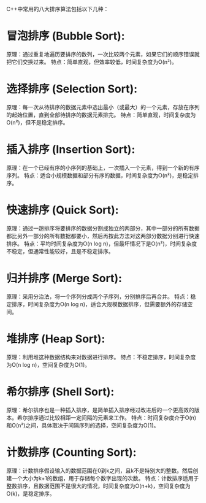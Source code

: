 C++中常用的八大排序算法包括以下几种：

# 冒泡排序 (Bubble Sort):

原理：通过重复地遍历要排序的数列，一次比较两个元素，如果它们的顺序错误就把它们交换过来。
特点：简单直观，但效率较低，时间复杂度为O(n²)。

# 选择排序 (Selection Sort):

原理：每一次从待排序的数据元素中选出最小（或最大）的一个元素，存放在序列的起始位置，直到全部待排序的数据元素排完。
特点：简单直观，时间复杂度为O(n²)，但不是稳定排序。
# 插入排序 (Insertion Sort):

原理：在一个已经有序的小序列的基础上，一次插入一个元素，得到一个新的有序序列。
特点：适合小规模数据和部分有序的数据，时间复杂度为O(n²)，是稳定排序。
# 快速排序 (Quick Sort):

原理：通过一趟排序将要排序的数据分割成独立的两部分，其中一部分的所有数据都比另外一部分的所有数据都要小，然后再按此方法对这两部分数据分别进行快速排序。
特点：平均时间复杂度为O(n log n)，但最坏情况下是O(n²)，时间复杂度不稳定，但通常性能较好，且是不稳定排序。
# 归并排序 (Merge Sort):

原理：采用分治法，将一个序列分成两个子序列，分别排序后再合并。
特点：稳定排序，时间复杂度为O(n log n)，适合大规模数据排序，但需要额外的存储空间。
# 堆排序 (Heap Sort):

原理：利用堆这种数据结构来对数据进行排序。
特点：不稳定排序，时间复杂度为O(n log n)，空间复杂度为O(1)。
# 希尔排序 (Shell Sort):

原理：希尔排序也是一种插入排序，是简单插入排序经过改进后的一个更高效的版本。希尔排序通过比较相距一定间隔的元素来工作。
特点：时间复杂度介于O(n)和O(n²)之间，具体取决于间隔序列的选择，空间复杂度为O(1)。
# 计数排序 (Counting Sort):

原理：计数排序假设输入的数据范围在0到k之间，且k不是特别大的整数。然后创建一个大小为k+1的数组，用于存储每个数字出现的次数。
特点：计数排序适用于整数排序，且数据范围不是很大的情况，时间复杂度为O(n+k)，空间复杂度为O(k)，是稳定排序。